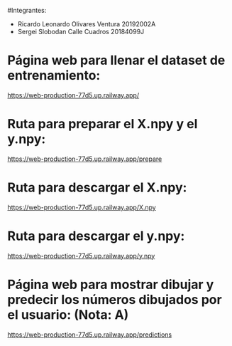#Integrantes:
- Ricardo Leonardo Olivares Ventura 20192002A
- Sergei Slobodan Calle Cuadros 20184099J

# Página web para llenar el dataset de entrenamiento:
https://web-production-77d5.up.railway.app/

# Ruta para preparar el X.npy y el y.npy:
https://web-production-77d5.up.railway.app/prepare

# Ruta para descargar el X.npy:
https://web-production-77d5.up.railway.app/X.npy

# Ruta para descargar el y.npy:
https://web-production-77d5.up.railway.app/y.npy

# Página web para mostrar dibujar y predecir los números dibujados por el usuario: (Nota: A)
https://web-production-77d5.up.railway.app/predictions
